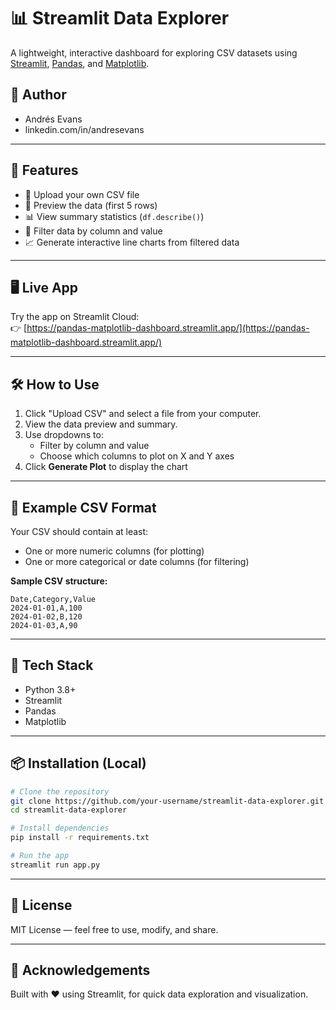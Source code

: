 # 📊 Streamlit Data Explorer

A lightweight, interactive dashboard for exploring CSV datasets using [Streamlit](https://streamlit.io/), [Pandas](https://pandas.pydata.org/), and [Matplotlib](https://matplotlib.org/).

## 👤 Author
- Andrés Evans
- linkedin.com/in/andresevans

---

## 🚀 Features

- 📁 Upload your own CSV file
- 👀 Preview the data (first 5 rows)
- 📊 View summary statistics (`df.describe()`)
- 🔎 Filter data by column and value
- 📈 Generate interactive line charts from filtered data

---

## 🖥️ Live App

Try the app on Streamlit Cloud:\
👉 [https://pandas-matplotlib-dashboard.streamlit.app/](https://pandas-matplotlib-dashboard.streamlit.app/)

---

## 🛠️ How to Use

1. Click "Upload CSV" and select a file from your computer.
2. View the data preview and summary.
3. Use dropdowns to:
   - Filter by column and value
   - Choose which columns to plot on X and Y axes
4. Click **Generate Plot** to display the chart

---

## 📂 Example CSV Format

Your CSV should contain at least:

- One or more numeric columns (for plotting)
- One or more categorical or date columns (for filtering)

**Sample CSV structure:**

```csv
Date,Category,Value
2024-01-01,A,100
2024-01-02,B,120
2024-01-03,A,90
```

---

## 🧱 Tech Stack

- Python 3.8+
- Streamlit
- Pandas
- Matplotlib

---

## 📦 Installation (Local)

```bash
# Clone the repository
git clone https://github.com/your-username/streamlit-data-explorer.git
cd streamlit-data-explorer

# Install dependencies
pip install -r requirements.txt

# Run the app
streamlit run app.py
```

---

## 📜 License

MIT License — feel free to use, modify, and share.

---

## 🙌 Acknowledgements

Built with ❤️ using Streamlit, for quick data exploration and visualization.


